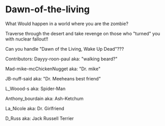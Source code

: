 Dawn-of-the-living
==================
What Would happen in a world where you are the zombie?

Traverse through the desert and take revenge on those who "turned" you with nuclear fallout!!

Can you handle "Dawn of the Living, Wake Up Dead"???

Contributors: Dayyy-roon-paul aka: "walking beard?"

Mad-mike-mcChickenNugget aka: "Dr. mike"

JB-nuff-said aka: "Dr. Meeheans best friend"

L_Woood-s aka: Spider-Man

Anthony_bourdain aka: Ash-Ketchum

La_Nicole aka: Dr. Girlfriend 

D_Russ aka: Jack Russell Terrier
